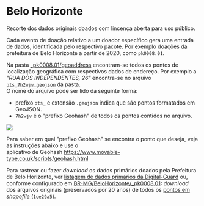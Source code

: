 # Belo Horizonte

Recorte dos dados originais doados com lincença aberta para uso público.

Cada evento de doação relativo a um doador específico gera uma entrada de dados, identificada pelo respectivo pacote. Por exemplo doações da prefeitura de Belo Horizonte a partir de 2020, como `pk0008.01`.

Na pasta [_pk0008.01/geoaddress](_pk0008.01/geoaddress) encontram-se todos os pontos de localização geográfica com respectivos dados de endereço.
Por exemplo a <br/>*"RUA DOS INDEPENDENTES, 26"* encontra-se no arquivo [`pts_7h2wjv.geojson`](_pk0008.01/geoaddress/pts_7h2wjv.geojson) da pasta. <br/>O nome do arquivo pode ser lido da seguinte forma:
* prefixo `pts_` e extensão `.geojson` indica que são pontos formatados em GeoJSON.
* `7h2wjv` é o "prefixo Geohash" de todos os pontos contidos no arquivo.

![](../../../../docs/assets/ScreenshotBH-pts1.png)

Para saber em qual  "prefixo Geohash" se encontra o ponto que deseja, veja as instruções abaixo e use o <br/>aplicativo de Geohash https://www.movable-type.co.uk/scripts/geohash.html

Para rastrear ou fazer *download* os dados primários doados pela Prefeitura de Belo Horizonte, ver [listagem de dados primários da Digital-Guard](http://docs.digital-guard.org/preserv/pt/list-primaryData-byJurisdic/) ou, conforme configurado em [BR-MG/BeloHorizonte/_pk0008.01](https://github.com/digital-guard/preserv-BR/blob/main/data/MG/BeloHorizonte/_pk0008.01/make_conf.yaml): *download* dos  arquivos originais (preservados por 20 anos) de todos os [pontos em *shapefile* (`1ce29a5`)](http://dl.digital-guard.org/1ce29a555565be5f540ab0c6f93ac55797c368293e0a6bfb479a645a5a23f542.zip).
